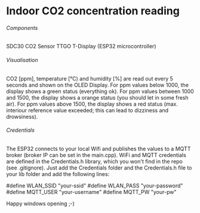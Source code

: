# Indoor CO2 concentration reading
###### Components
SDC30 CO2 Sensor
TTGO T-Display (ESP32 microcontroller)

###### Visualisation
CO2 [ppm], temperature [°C) and humidity [%] are read out every 5 seconds and shown on the OLED Display.
For ppm values below 1000, the display shows a green status (everything ok).
For ppm values between 1000 and 1500, the display shows a orange status (you should let in some fresh air).
For ppm values above 1500, the display shows a red status (max. interiour reference value exceeded; this can lead to dizziness and drowsiness).

###### Credentials
The ESP32 connects to your local Wifi and publishes the values to a MQTT broker (broker IP can be set in the main.cpp). WiFi and MQTT credentials are defined in the Credentials.h library, which you won't find in the repo (see .gitignore). Just add the Credentials folder and the Credentials.h file to your lib folder and add the following lines:

#define WLAN_SSID       "your-ssid"
#define WLAN_PASS       "your-password"
#define MQTT_USER       "your-username"
#define MQTT_PW         "your-pw"

Happy windows opening ;-)
